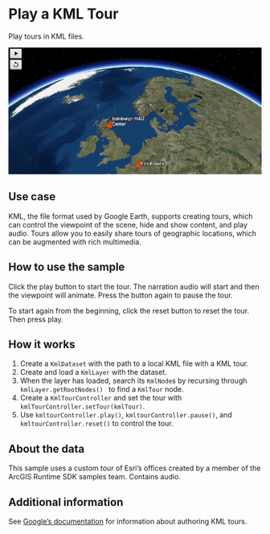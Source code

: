 # Play a KML Tour

Play tours in KML files.

![](PlayAKMLTour.png)

## Use case

KML, the file format used by Google Earth, supports creating tours,
which can control the viewpoint of the scene, hide and show content, and
play audio. Tours allow you to easily share tours of geographic
locations, which can be augmented with rich multimedia.

## How to use the sample

Click the play button to start the tour. The narration audio will start
and then the viewpoint will animate. Press the button again to pause the
tour.

To start again from the beginning, click the reset button to reset the
tour. Then press play.

## How it works

1.  Create a `KmlDataset` with the path to a local KML file with a KML
    tour.
2.  Create and load a `KmlLayer` with the dataset.
3.  When the layer has loaded, search its `KmlNode`s by recursing
    through ` kmlLayer.getRootNodes()  ` to find a `KmlTour` node.
4.  Create a `KmlTourController` and set the tour with
    `kmlTourController.setTour(kmlTour)`.
5.  Use `kmltourController.play()`, `kmltourController.pause()`, and
    `kmltourController.reset()` to control the tour.

## About the data

This sample uses a custom tour of Esri’s offices created by a member of
the ArcGIS Runtime SDK samples team. Contains audio.

## Additional information

See [Google’s
documentation](https://developers.google.com/kml/documentation/touring)
for information about authoring KML tours.
